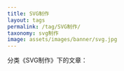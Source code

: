 ```yaml
---
title: SVG制作
layout: tags
permalink: /tag/SVG制作/
taxonomy: svg制作
image: assets/images/banner/svg.jpg
---
```


分类《SVG制作》下的文章：